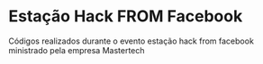 # Estação Hack FROM Facebook
Códigos realizados durante o evento estação hack from facebook ministrado pela empresa Mastertech
